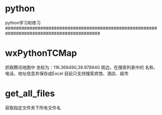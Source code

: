 # python
python学习和练习
###########################################################################################
# wxPythonTCMap
抓取腾讯地图中 坐标为：116.368490,39.978840 周边，在搜索列表中的 名称、电话、地址信息并保存成Excel
目前只支持搜索宾馆、酒店、超市
# get_all_files
获取指定文件夹下所有文件名
